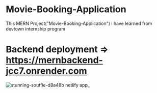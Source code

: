 # Movie-Booking-Application
This MERN Project("Movie-Booking-Application") i have learned from devtown internship program

# Backend deployment => https://mernbackend-jcc7.onrender.com 

![stunning-souffle-d8a48b netlify app_](https://user-images.githubusercontent.com/105534501/229800676-841aaea6-22b9-4c94-a6ae-cb5697d63924.png)

